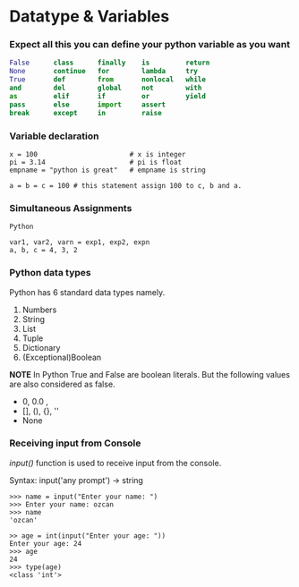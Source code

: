 # Datatype & Variables
### Expect all this you can define your python variable as you want
```python
False      class      finally    is         return
None       continue   for        lambda     try
True       def        from       nonlocal   while
and        del        global     not        with
as         elif       if         or         yield
pass       else       import     assert
break      except     in         raise
```

### Variable declaration
```python3
x = 100                       # x is integer
pi = 3.14                     # pi is float
empname = "python is great"   # empname is string

a = b = c = 100 # this statement assign 100 to c, b and a.
```

### Simultaneous Assignments
```python3
Python

var1, var2, varn = exp1, exp2, expn
a, b, c = 4, 3, 2
```

### Python data types
Python has 6 standard data types namely.

1. Numbers
2. String
3. List
4. Tuple
5. Dictionary
6. (Exceptional)Boolean

**NOTE** In Python True and False  are boolean literals.
But the following values are also considered as false.
- 0, 0.0 ,
- [], (), {}, ''
- None

### Receiving input from Console
*input()*  function is used to receive input from the console.

Syntax:  input('any prompt') -> string

```python3
>>> name = input("Enter your name: ")
>>> Enter your name: ozcan
>>> name
'ozcan'
```
```python3
>> age = int(input("Enter your age: "))
Enter your age: 24
>>> age
24
>>> type(age)
<class 'int'>
```


